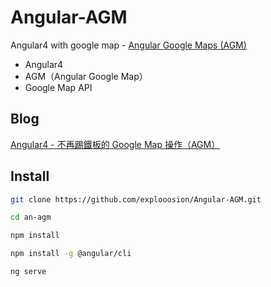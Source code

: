 # Angular-AGM
Angular4 with google map - [Angular Google Maps (AGM)](https://github.com/SebastianM/angular-google-maps)

+ Angular4
+ AGM（Angular Google Map）
+ Google Map API

## Blog
[Angular4 - 不再踢鐵板的 Google Map 操作（AGM）](https://dotblogs.com.tw/explooosion/2017/07/17/212602)

## Install
```bash
git clone https://github.com/explooosion/Angular-AGM.git
```  

```bash
cd an-agm
```

```bash
npm install
```

```bash
npm install -g @angular/cli
```

```bash
ng serve
```

